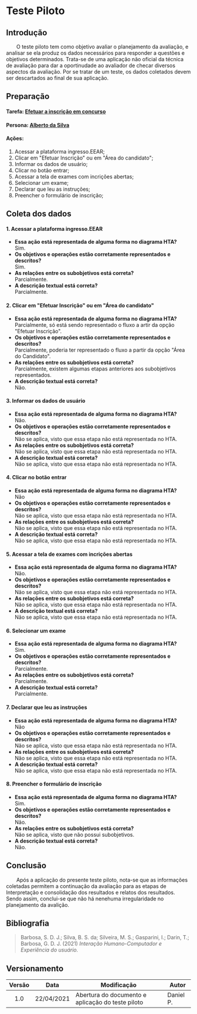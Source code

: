 # Teste Piloto

## Introdução
&emsp;&emsp;O teste piloto tem como objetivo avaliar o planejamento da avaliação, e analisar se ela produz os dados necessários para responder a questões e objetivos determinados. Trata-se de uma aplicação não oficial da técnica de avaliação para dar a oportinudade ao avaliador de checar diversos aspectos da avaliação. Por se tratar de um teste, os dados coletados devem ser descartados ao final de sua aplicação.

## Preparação
#### Tarefa: [Efetuar a inscrição em concurso](../../../../analise-de-requisitos/analise-de-tarefas/#efetuar-a-inscricao-em-concurso)
#### Persona: [Alberto da Silva](../../../../analise-de-requisitos/personas/#alberto-da-silva)
#### Ações:
1. Acessar a plataforma ingresso.EEAR;
2. Clicar em "Efetuar Inscrição" ou em "Área do candidato";
3. Informar os dados de usuário;
4. Clicar no botão entrar;
5. Acessar a tela de exames com incrições abertas;
6. Selecionar um exame;
7. Declarar que leu as instruções;
8. Preencher o formulário de inscrição;

## Coleta dos dados
#### 1. Acessar a plataforma ingresso.EEAR
- **Essa ação está representada de alguma forma no diagrama HTA?**<br> Sim.
- **Os objetivos e operações estão corretamente representados e descritos?**<br> Sim.
- **As relações entre os subobjetivos está correta?**<br> Parcialmente.
- **A descrição textual está correta?**<br> Parcialmente.

#### 2. Clicar em "Efetuar Inscrição" ou em "Área do candidato"
- **Essa ação está representada de alguma forma no diagrama HTA?**<br> Parcialmente, só está sendo representado o fluxo a artir da opção "Efetuar Inscrição".
- **Os objetivos e operações estão corretamente representados e descritos?**<br> Parcialmente, poderia ter representado o fluxo a partir da opção "Área do Candidato".
- **As relações entre os subobjetivos está correta?**<br> Parcialmente, existem algumas etapas anteriores aos subobjetivos representados.
- **A descrição textual está correta?**<br>Não.

#### 3. Informar os dados de usuário
- **Essa ação está representada de alguma forma no diagrama HTA?**<br> Não.
- **Os objetivos e operações estão corretamente representados e descritos?**<br> Não se aplica, visto que essa etapa não está representada no HTA.
- **As relações entre os subobjetivos está correta?**<br> Não se aplica, visto que essa etapa não está representada no HTA.
- **A descrição textual está correta?**<br> Não se aplica, visto que essa etapa não está representada no HTA.

#### 4. Clicar no botão entrar
- **Essa ação está representada de alguma forma no diagrama HTA?**<br>Não
- **Os objetivos e operações estão corretamente representados e descritos?**<br>Não se aplica, visto que essa etapa não está representada no HTA.
- **As relações entre os subobjetivos está correta?**<br>Não se aplica, visto que essa etapa não está representada no HTA.
- **A descrição textual está correta?**<br>Não se aplica, visto que essa etapa não está representada no HTA.

#### 5. Acessar a tela de exames com incrições abertas
- **Essa ação está representada de alguma forma no diagrama HTA?**<br>Não.
- **Os objetivos e operações estão corretamente representados e descritos?**<br>Não se aplica, visto que essa etapa não está representada no HTA.
- **As relações entre os subobjetivos está correta?**<br>Não se aplica, visto que essa etapa não está representada no HTA.
- **A descrição textual está correta?**<br>Não se aplica, visto que essa etapa não está representada no HTA.

#### 6. Selecionar um exame
- **Essa ação está representada de alguma forma no diagrama HTA?**<br>Sim.
- **Os objetivos e operações estão corretamente representados e descritos?**<br>Parcialmente.
- **As relações entre os subobjetivos está correta?**<br> Parcialmente.
- **A descrição textual está correta?**<br>Parcialmente.

#### 7. Declarar que leu as instruções
- **Essa ação está representada de alguma forma no diagrama HTA?**<br>Não
- **Os objetivos e operações estão corretamente representados e descritos?**<br>Não se aplica, visto que essa etapa não está representada no HTA.
- **As relações entre os subobjetivos está correta?**<br>Não se aplica, visto que essa etapa não está representada no HTA.
- **A descrição textual está correta?**<br>Não se aplica, visto que essa etapa não está representada no HTA.

#### 8. Preencher o formulário de inscrição
- **Essa ação está representada de alguma forma no diagrama HTA?**<br>Sim.
- **Os objetivos e operações estão corretamente representados e descritos?**<br>Não.
- **As relações entre os subobjetivos está correta?**<br>Não se aplica, visto que não possui subobjetivos.
- **A descrição textual está correta?**<br>Não.

## Conclusão
&emsp;&emsp;Após a aplicação do presente teste piloto, nota-se que as informações coletadas permitem a continuação da avaliação para as etapas de Interpretação e consolidação dos resultados e relatos dos resultados. Sendo assim, conclui-se que não há nenehuma irregularidade no planejamento da avalição.

## Bibliografia
> Barbosa, S. D. J.; Silva, B. S. da; Silveira, M. S.; Gasparini, I.; Darin, T.; Barbosa, G. D. J. (2021) *Interação Humano-Computador e Experiência do usuário.*
## Versionamento

|Versão|Data|Modificação|Autor|
|:-:|--|--|--|
|1.0|22/04/2021|Abertura do documento e aplicação do teste piloto|Daniel P.|

